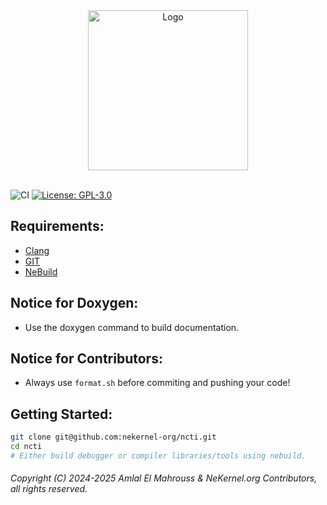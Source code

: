 <!-- Read Me of NeKernel C++ Toolchain -->

<div align="center">
  <img src="meta/png/nekernel.png" alt="Logo" width="256"/>
</div>

<br/>

![CI](https://github.com/amlel-el-mahrouss/cc/actions/workflows/c-cpp.yml/badge.svg)
[![License: GPL-3.0](https://img.shields.io/badge/license-GPL--3.0-blue.svg)](LICENSE)

## Requirements:

- [Clang](https://clang.llvm.org/)
- [GIT](https://git-scm.com/)
- [NeBuild](https://github.com/nekernel-org/nebuild)

## Notice for Doxygen:

- Use the doxygen command to build documentation.

## Notice for Contributors:

- Always use `format.sh` before commiting and pushing your code!

## Getting Started:

```sh
git clone git@github.com:nekernel-org/ncti.git
cd ncti
# Either build debugger or compiler libraries/tools using nebuild.
```

###### Copyright (C) 2024-2025 Amlal El Mahrouss & NeKernel.org Contributors, all rights reserved.
